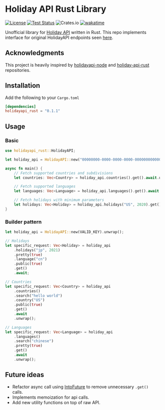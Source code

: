 # Holiday API Rust Library

[![License](https://img.shields.io/github/license/TechTheAwesome/holidayapi-rust?style=for-the-badge)](https://github.com/TechTheAwesome/holidayapi-rust/blob/main/LICENSE)
[![Test Status](https://img.shields.io/github/workflow/status/techtheawesome/holidayapi-rust/Rust?style=for-the-badge)](https://github.com/holidayapi/holidayapi-node/actions)
![Crates.io](https://img.shields.io/crates/v/holidayapi_rust?style=for-the-badge)
[![wakatime](https://wakatime.com/badge/user/4312729e-bc28-4bc0-9074-161a64a7ad20/project/5efdb06a-8b53-4d90-83bb-1f47a23a30c6.svg?style=for-the-badge)](https://wakatime.com/badge/user/4312729e-bc28-4bc0-9074-161a64a7ad20/project/5efdb06a-8b53-4d90-83bb-1f47a23a30c6)

Unofficial library for [Holiday API](https://holidayapi.com) written in Rust. This repo implements interface for original HolidayAPI endpoints seen [here](https://holidayapi.com/docs).

## Acknowledgments

This project is heavily inspired by [holidayapi-node](https://github.com/holidayapi/holidayapi-node) and [holiday-api-rust](https://github.com/guibranco/holiday-api-rust) repositories. 

## Installation
Add the following to your `Cargo.toml`

```toml
[dependencies]
holidayapi_rust = "0.1.1"
```
## Usage
### Basic
```rust
use holidayapi_rust::HolidayAPI;

let holiday_api = HolidayAPI::new("00000000-0000-0000-0000-000000000000").unwrap();

async fn main() {
	// Fetch supported countries and subdivisions
	let countries: Vec<Country> = holiday_api.countries().get().await.unwrap();

	// Fetch supported languages
	let languages: Vec<Language> = holiday_api.languages().get().await.unwrap();

	// Fetch holidays with minimum parameters
	let holidays: Vec<Holiday> = holiday_api.holidays("US", 2020).get().await.unwrap();
}
```
### Builder pattern
```rust
let holiday_api = HolidayAPI::new(VALID_KEY).unwrap();

// Holidays
let specific_request: Vec<Holiday> = holiday_api
	.holidays("jp", 2021)
	.pretty(true)
	.language("cn")
	.public(true)
	.get()
	.await; 

// Countries
let specific_request: Vec<Country> = holiday_api
	.countries()
	.search("hello world")
	.country("US")
	.public(true)
	.get()
	.await
	.unwrap();

// Languages
let specific_request: Vec<Language> = holiday_api
	.languages()
	.search("chinese")
	.pretty(true)
	.get()
	.await
	.unwrap();
```
## Future ideas
- Refactor async call using [IntoFuture](https://doc.rust-lang.org/std/future/trait.IntoFuture.html) to remove unnecessary `.get()` calls.
- Implements memoization for api calls.
- Add new utility functions on top of raw API. 